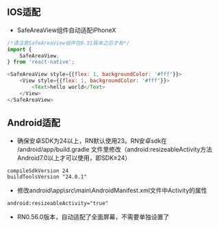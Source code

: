 ## IOS适配
* SafeAreaView组件自动适配iPhoneX
```javascript
/*请注意SafeAreaView组件在0.51版本之后才有*/
import {
    SafeAreaView,
} from 'react-native';

<SafeAreaView style={{flex: 1, backgroundColor: '#fff'}}>
    <View style={{flex: 1, backgroundColor: '#fff'}}>
        <Text>hello world</Text>
    </View>
</SafeAreaView>

```

## Android适配
* 确保安卓SDK为24以上，RN默认使用23。RN安卓sdk在 /android/app/build.gradle 文件里修改（android:resizeableActivity方法Android7.0以上才可以使用，即SDK≥24）
```
compileSdkVersion 24
buildToolsVersion "24.0.1"
```

*  修改android\app\src\main\AndroidManifest.xml文件中Activity的属性
```
android:resizeableActivity="true"
```

* RN0.56.0版本，自动适配了全面屏幕，不需要单独设置了